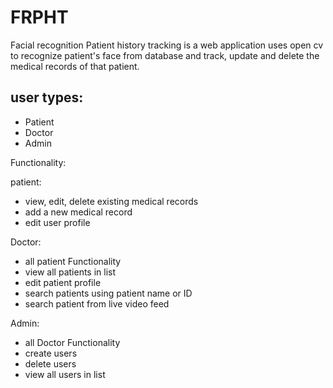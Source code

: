 # FRPHT
Facial recognition Patient history tracking is a web application uses open cv to recognize patient's face from database and track, update and delete the medical records of that patient.

## user types:
 - Patient
 - Doctor
 - Admin

Functionality:

 patient:
  - view, edit, delete existing medical records
  - add  a new medical record
  - edit user profile

 Doctor:
  - all patient Functionality
  - view all patients in list
  - edit patient profile
  - search patients using patient name or ID
  - search patient from live video feed

 Admin:
  - all Doctor Functionality
  - create users
  - delete users
  - view all users in list
